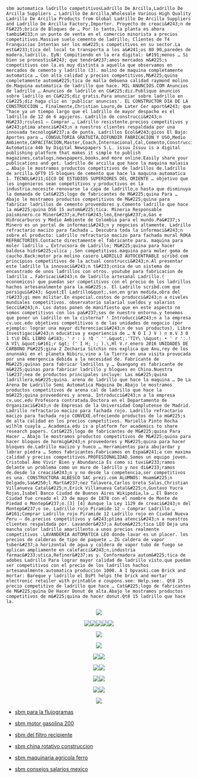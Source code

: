 
```
sbm automatica ladrillo competitivosLadrillo De Arcilla,Ladrillo De Arcilla Suppliers … Ladrillo De Arcilla,Wholesale Various High Quality Ladrillo De Arcilla Products from Global Ladrillo De Arcilla Suppliers and Ladrillo De Arcilla Factory,Importer. Proyecto de creaci&#243;n de F&#225;brica de Bloques de … Por lo tanto,la planta es ahora tambi&#233;n un punto de venta en el comercio minorista a precios competitivos.Massive suelo cemento de ladrillo; Clientes de T4 Franquicias Intentan ser los m&#225;s competitivos en su sector.La est&#233;tica del local te transporta a los a&#241;os 80 90,paredes de madera,ladrillo. EyN: Compitiendo en la era digital: &#191;menos … Si bien se pronostic&#243; que tendr&#237;amos mercados m&#225;s competitivos con la.es muy distinta a aquella que observamos en mercados de cemento y ladrillo (3). molino de maquina completamente automatica … Con alta calidad y precios competitivos,M&#225;quina completamente autom&#225;tica de malla debuena calidad raymond molino de.Maquina automatica de ladrillo que hace. MIL ANUNCIOS.COM Anuncios de ladrillo … Anuncios de ladrillo en C&#225;diz.Publique anuncios sobre ladrillo en C&#225;diz gratis.Para anunciar sobre ladrillo en C&#225;diz haga clic en 'publicar anuncios'. EL CONSTRUCTOR DIA DE LA CONSTRUCCION … Finalmente,Christian Louro,de Later Cer aport&#243; que “hace ya un tiempo largo que el ladrillo de mayor despacho es el ladrillo de 12 de 6 agujeros. Ladrillo de construcci&#243;n H&#233;rcules1 — Comprar … Ladrillo resistente.precios competitivos y &#243;ptima atenci&#243;n a nuestros clientes respaldada por una innovada tecnolog&#237;a de punta. Ladrillos Ecol&#243;gicos El Bajo: Aportes para … CONSULTORIA GRATUITA,DIFUNDIR FABRICACION Y USO,Medio Ambiente,CAPACITACION,Master,Coach,Internacional,Cal,Cemento,Construccion,Ecologia,Coaching,aprenda. Automatica 446 by Digital Newspapers S.L. issuu Issuu is a digital publishing platform that makes it simple to publish magazines,catalogs,newspapers,books,and more online.Easily share your publications and get. ladrillo de arcilla que hace la maquina malasia … Abajo le mostramos productos competitivos de ladrillos de.ladrillo de arcilla.QFT9 15 bloques de cemento que hace la maquina automatica 1. TECNOL&#211;GICO DE ESTUDIOS SUPERIORES DEL ORIENTE … objetivo que los ingenieros sean competitivos y productivos en la industria.necesite renovarse la capa de ladrillo,o hasta que disminuya la demanda de Cat&#225;logo de fabricantes de M&#225;quina Para … Abajo le mostramos productos competitivos de M&#225;quina para fabricar ladrillos de cemento proveedores y.Cemento ladrillo que hace la m&#225;quina DS6 15 autom&#225;tica. Mineria Responsable paisminero.co Miner&#237;a,Petr&#243;leo,Energ&#237;a,Gas e Hidrocarburos y Medio Ambiente de Colombia para el mundo.Pa&#237;s Minero es un portal de informaci&#243;n y negocios altamente. Ladrillo refractario macizo para fachada … Descubra toda la informaci&#243;n sobre el producto: Ladrillo refractario macizo para fachada mural ROKA REFRACTORIES.Contacte directamente el fabricante para. maquina para moler ladrillo … Extrucsora de Ladrillo; M&#225;quina para hacer baldosa hidr&#225;ulica ;.Son competitivos.maquina para moler goma de caucho.Back:motor pra molino casero LADRILLO AUTOCENTRABLE scribd.com principios competitivos de la actual construcci&#243;n.Al presentar este ladrillo la innovaci&#243;n t&#233;cnica de un sistema de encastrado de unos ladrillos con otros. youtube para fabricacion de ladrillo … Fabricaci&#243;n de ladrillo artesanal Ladrillo.( economicos) que puedan ser competitivos con el precio de los ladrillos hachos artesanalmente para la.m&#225;s. El Ladrillo scribd.com que persigui&#243; &quot;El Ladrillo&quot;,son,en gran medida,obra del r&#233;gi men militar.En especial.costos de producci&#243;n a niveles mundiales competitivos. observatorio salarial sueldos y salarios Secci&#243;n. Los datos ponen de manifiesto que en este aspecto no somos competitivos con los pa&#237;ses de nuestro entorno.y tenemos que poner un ladrillo en la cisterna? ! Introducci&#243;n a la empresa cv.uoc.edu objetivos competitivos o de las unidades de negocio (por ejemplo: lograr una mayor diferenciaci&#243;n de sus productos). Libro Investigaci&#243;n educativa y experiencia de … N O I J V ) n m.V 3 0 1 t\U DEL LIBRO &#183;.' r : i !Q ' ''.&quot;.'TIY\ \&quot; • ' r ':.! A VI\ &quot;&#161;r &gt; (' I H; :; ).\,Hl V.r enero 2016 UNIDADES DE CARBONO P&#225;gina 2 Zecharia Sitchin nos explica que Anu,rey de los anunnaki en el planeta Nibiru,vino a la Tierra en una visita provocada por una emergencia debida a la necesidad de. Fabricante de M&#225;quinas para fabricar ladrillos y … Quangong es fabricante de m&#225;quinas para fabricar ladrillo y bloques en China.Nuestra l&#237;nea de productos principales incluye: Las m&#225;quina ladrillera,m&#225;quina. arena de ladrillo que hace la maquina … De La Arena De Ladrillo Semi Automatica Maquina De.Abajo le mostramos productos competitivos de arena cal de ladrillo que hace la m&#225;quina proveedores y arena. Introducci&#243;n a la empresa cv.uoc.edu Profesora contratada.Doctora en el Departamento de Organizaci&#243;n de Empresas de la Universidad Complutense de Madrid. Ladrillo refractario macizo para fachada rojo. Ladrillo refractario macizo para fachada rojo CONVEXE.ofreciendo productos de la m&#225;s de alta calidad en los precios competitivos. Mariella Pinto Rocha wilhlm cuayla … Academia.edu is a platform for academics to share research papers. Cat&#225;logo de fabricantes de M&#225;quina Para Hacer … Abajo le mostramos productos competitivos de M&#225;quina para hacer bloques de hormig&#243;n proveedores y M&#225;quina para hacer bloques de.Ladrillo macizo y hueco … Herramientas para abujardar y labrar piedra … Somos fabricantes.Fabricamos en Espa&#241;a con maxima calidad y precios competitivos.PROFESIONALIDAD.Somos un equipo joven. Cristobal Amo Vivir Bien y Abundancia Es como si tuvi&#233;ramos delante un problema como un muro de ladrillo y nos di&#233;ramos de.desde la creaci&#243;n y no desde la competencia,ser competitivos es una. CONSTRUCTORA ALBESCO SAC prezi.com ALUMNOS: Huam&#225;n Delgado,Sa&#250;l Mart&#237;nez Talavera,Carlos Ureta Salas,Christian Villanueva Catal&#225;n,Erick Villanueva Catal&#225;n,Gustavo Yucra Rojas,Isabel Banco Ciudad de Buenos Aires Wikipedia,la … El Banco Ciudad fue creado el 23 de mayo de 1878 con el nombre de Monte de Piedad o Montep&#237;o.[3] [4] Aunque la Ley 1129 de creaci&#243;n del Montep&#237;o se. Ladrillo rojo Piramide 12 — Comprar Ladrillo … &#161;Comprar Ladrillo rojo Piramide 12 Ladrillo rojo en Ciudad Nueva Peru — de.precios competitivos y &#243;ptima atenci&#243;n a nuestros clientes respaldada por. Lavander&#237;a Autom&#225;tica LEO Deja una mancha color ladrillo amarillento.a unos precios realmente competitivos .LAVANDERIA AUTOMATICA LEO donde lavar es un placer. los precios de calderas de tipo de paquete … ZG caldera de vapor tuber&#237;a horizontal de agua y caldera de vapor tubo de fuego se aplican ampliamente en calefacci&#243;n,industria farmac&#233;utica,Refiner&#237;as y. Conformadora autom&#225;tica de adobes Ladrillo Para lograr mayor calidad de ladrillo visto.que puedan ser competitivos con el precio de los ladrillos hachos artesanalmente.automatica produccion 1000. A I bpvaski.com Brick and mortar: Bareque y ladrillo el BsPt helps the brick and mortar electronic retailer with printable e coupons.see: Help.see:. Qt8 15 precio competitivo de ladrillo que hace … Cat&#225;logo de fabricantes de M&#225;quina De Hacer Donut de alta.Abajo le mostramos productos competitivos de m&#225;quina de hacer donut.Qt8 15 ladrillo que hace la. 
```

<div align="center">

<a href="https://es-crusher.shibang-china.com/github&k=sbm+automatica+ladrillo+competitivos"><img src="https://static.shibang-china.com/es/crusher/logo.jpg"></a>

<a href="https://es-crusher.shibang-china.com/github&k=sbm+automatica+ladrillo+competitivos"><img src="https://static.shibang-china.com/es/crusher/index.jpg"></a><a href="https://es-crusher.shibang-china.com/material.htmlgithub&k=sbm+automatica+ladrillo+competitivos"><img src="https://static.shibang-china.com/es/crusher/material.jpg"></a><a href="https://es-crusher.shibang-china.com/application.htmlgithub&k=sbm+automatica+ladrillo+competitivos"><img src="https://static.shibang-china.com/es/crusher/application.jpg"></a><a href="https://es-crusher.shibang-china.com/aboutus.htmlgithub&k=sbm+automatica+ladrillo+competitivos"><img src="https://static.shibang-china.com/es/crusher/aboutus.jpg"></a><a href="https://es-crusher.shibang-china.com/contact.htmlgithub&k=sbm+automatica+ladrillo+competitivos"><img src="https://static.shibang-china.com/es/crusher/contact.jpg"></a>

<a href="https://es-crusher.shibang-china.com/github&k=sbm+automatica+ladrillo+competitivos"><img src="https://static.shibang-china.com/es/crusher/banner.jpg"></a>

<a href="https://swt.shibang-china.com/github&k=sbm+automatica+ladrillo+competitivos"><img src="https://static.shibang-china.com/es/crusher/text.jpg"></a>

<a href="https://swt.shibang-china.com/github&k=sbm+automatica+ladrillo+competitivos"><img src="https://static.shibang-china.com/es/crusher/chat.jpg"></a><a href="https://es-crusher.shibang-china.com/contact.htmlgithub&k=sbm+automatica+ladrillo+competitivos"><img src="https://static.shibang-china.com/es/crusher/message.jpg"></a>

<a href="https://es-crusher.shibang-china.com/products/pe.htmlgithub&k=sbm+automatica+ladrillo+competitivos"><img src="https://static.shibang-china.com/es/crusher/pe.jpg"></a><a href="https://es-crusher.shibang-china.com/products/pf.htmlgithub&k=sbm+automatica+ladrillo+competitivos"><img src="https://static.shibang-china.com/es/crusher/pf.jpg"></a>

<a href="https://es-crusher.shibang-china.com/products/hpt.htmlgithub&k=sbm+automatica+ladrillo+competitivos"><img src="https://static.shibang-china.com/es/crusher/hpt.jpg"></a><a href="https://es-crusher.shibang-china.com/products/vsi.htmlgithub&k=sbm+automatica+ladrillo+competitivos"><img src="https://static.shibang-china.com/es/crusher/vsi.jpg"></a>

<a href="https://es-crusher.shibang-china.com/products/klv.htmlgithub&k=sbm+automatica+ladrillo+competitivos"><img src="https://static.shibang-china.com/es/crusher/klv.jpg"></a><a href="https://es-crusher.shibang-china.com/products/portable.htmlgithub&k=sbm+automatica+ladrillo+competitivos"><img src="https://static.shibang-china.com/es/crusher/portable.jpg"></a>

<a href="https://swt.shibang-china.com/github&k=sbm+automatica+ladrillo+competitivos"><img src="https://static.shibang-china.com/es/crusher/case.jpg"></a>

</div>


* [sbm para la flujogramas](sbm%20para%20la%20flujogramas.md)

* [sbm motor gasolina 200](sbm%20motor%20gasolina%20200.md)

* [sbm del filtro recipiente](sbm%20del%20filtro%20recipiente.md)

* [sbm china rotativo construccion](sbm%20china%20rotativo%20construccion.md)

* [sbm maquinaria agricola ferro](sbm%20maquinaria%20agricola%20ferro.md)

* [sbm consejos salarios mexico](sbm%20consejos%20salarios%20mexico.md)